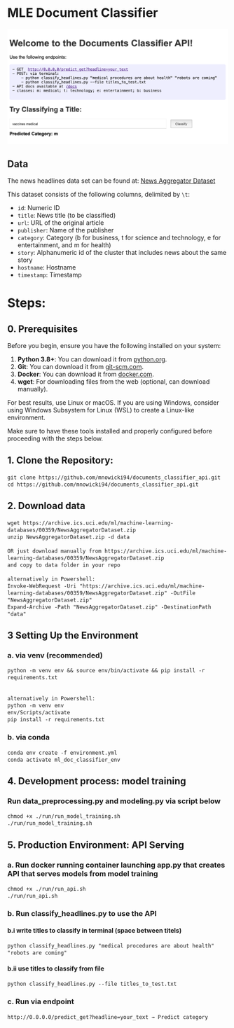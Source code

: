 
# MLE Document Classifier 
![Document Classifier](images/ui_image.png)


## Data
The news headlines data set can be found at: [News Aggregator Dataset](https://archive.ics.uci.edu/ml/machine-learning-databases/00359/NewsAggregatorDataset.zip)

This dataset consists of the following columns, delimited by `\t`:
- `id`: Numeric ID
- `title`: News title (to be classified)
- `url`: URL of the original article
- `publisher`: Name of the publisher
- `category`: Category (b for business, t for science and technology, e for entertainment, and m for health)
- `story`: Alphanumeric id of the cluster that includes news about the same story
- `hostname`: Hostname
- `timestamp`: Timestamp

# Steps:

## 0. Prerequisites

Before you begin, ensure you have the following installed on your system:

1. **Python 3.8+**: You can download it from [python.org](https://www.python.org/downloads/).
2. **Git**: You can download it from [git-scm.com](https://git-scm.com/downloads).
3. **Docker**: You can download it from [docker.com](https://www.docker.com/get-started).
4. **wget**: For downloading files from the web (optional, can download manually).

For best results, use Linux or macOS. If you are using Windows, consider using Windows Subsystem for Linux (WSL) to create a Linux-like environment.

Make sure to have these tools installed and properly configured before proceeding with the steps below.
## 1. Clone the Repository:

    git clone https://github.com/mnowicki94/documents_classifier_api.git
    cd https://github.com/mnowicki94/documents_classifier_api.git

## 2. Download data

    wget https://archive.ics.uci.edu/ml/machine-learning-databases/00359/NewsAggregatorDataset.zip
    unzip NewsAggregatorDataset.zip -d data

    OR just download manually from https://archive.ics.uci.edu/ml/machine-learning-databases/00359/NewsAggregatorDataset.zip
    and copy to data folder in your repo

    alternatively in Powershell:
    Invoke-WebRequest -Uri "https://archive.ics.uci.edu/ml/machine-learning-databases/00359/NewsAggregatorDataset.zip" -OutFile "NewsAggregatorDataset.zip"
    Expand-Archive -Path "NewsAggregatorDataset.zip" -DestinationPath "data"



## 3 Setting Up the Environment
### a. via venv (recommended)

    python -m venv env && source env/bin/activate && pip install -r requirements.txt


    alternatively in Powershell:
    python -m venv env
    env/Scripts/activate
    pip install -r requirements.txt


### b. via conda

    conda env create -f environment.yml
    conda activate ml_doc_classifier_env


## 4. Development process: model training
### Run data_preprocessing.py and modeling.py via script below

    chmod +x ./run/run_model_training.sh
    ./run/run_model_training.sh


## 5. Production Environment: API Serving
### a. Run docker running container launching app.py that creates API that serves models from model training

    chmod +x ./run/run_api.sh
    ./run/run_api.sh

### b. Run classify_headlines.py to use the API

#### b.i write titles to classify in terminal (space between titels)
    
    python classify_headlines.py "medical procedures are about health" "robots are coming"

#### b.ii use titles to classify from file
    
    python classify_headlines.py --file titles_to_test.txt

### c. Run via endpoint

    http://0.0.0.0/predict_get?headline=your_text → Predict category

